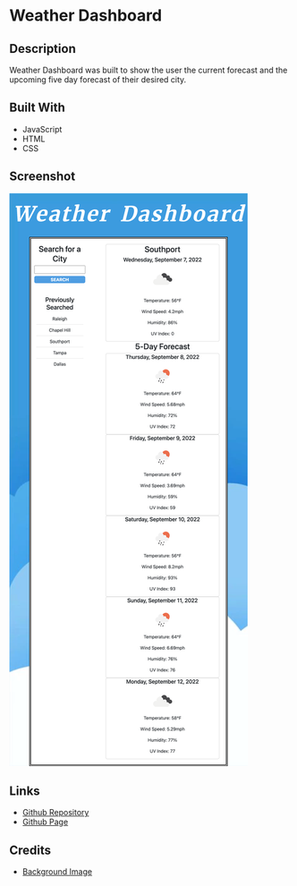 # Weather Dashboard

## Description
Weather Dashboard was built to show the user the current forecast and the upcoming five day forecast of their desired city.

## Built With
- JavaScript
- HTML
- CSS

## Screenshot
![Screenshot](./assets/images/example.png)

## Links
- [Github Repository](https://github.com/hlnicks/weather-dashboard)
- [Github Page](https://hlnicks.github.io/weather-dashboard/)

## Credits
- [Background Image](https://www.freepik.com/free-vector/paper-style-3d-clouds-background-blue-sky_26443457.htm#query=weather%20background&position=18&from_view=keyword)
